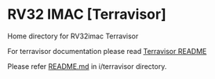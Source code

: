 # RV32 IMAC [Terravisor]

Home directory for RV32imac Terravisor

For terravisor documentation please read [Terravisor README](../../../../../visor/terravisor/README.md)

Please refer [README.md](../../i/terravisor/README.md) in i/terravisor  directory.
